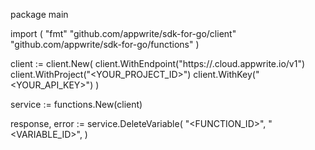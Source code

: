 package main

import (
    "fmt"
    "github.com/appwrite/sdk-for-go/client"
    "github.com/appwrite/sdk-for-go/functions"
)

client := client.New(
    client.WithEndpoint("https://<REGION>.cloud.appwrite.io/v1")
    client.WithProject("<YOUR_PROJECT_ID>")
    client.WithKey("<YOUR_API_KEY>")
)

service := functions.New(client)

response, error := service.DeleteVariable(
    "<FUNCTION_ID>",
    "<VARIABLE_ID>",
)
